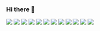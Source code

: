 ### Hi there 👋

<!--
**sproutedpotato/sproutedpotato** is a ✨ _special_ ✨ repository because its `README.md` (this file) appears on your GitHub profile.

Here are some ideas to get you started:

- 🔭 I’m currently working on ...
- 🌱 I’m currently learning ...
- 👯 I’m looking to collaborate on ...
- 🤔 I’m looking for help with ...
- 💬 Ask me about ...
- 📫 How to reach me: ...
- 😄 Pronouns: ...
- ⚡ Fun fact: ...
-->
<a href="①버튼을 눌렀을 때 이동할 링크" target="_blank">

<img src="https://img.shields.io/badge/GitHub-000?style=flat&logo=github&logoColor=fff"/></a>
<img src="https://img.shields.io/badge/Blog-000?style=flat&logo=naver&logoColor=fff"/></a>
<img src="https://img.shields.io/badge/C-000?style=flat&logo=c&logoColor=fff"/></a>
<img src="https://img.shields.io/badge/C%23-000?style=flat&logo=csharp&logoColor=fff"/></a>
<img src="https://img.shields.io/badge/C++-000?style=flat&logo=cplusplus&logoColor=fff"/></a>
<img src="https://img.shields.io/badge/Python-000?style=flat&logo=python&logoColor=fff"/></a>
<img src="https://img.shields.io/badge/Unity-000?style=flat&logo=unity&logoColor=fff"/></a>
<img src="https://img.shields.io/badge/Unreal Engine-000?style=flat&logo=unrealengine&logoColor=fff"/></a>
<img src="https://img.shields.io/badge/Android Studio-000?style=flat&logo=androidstudio&logoColor=fff"/></a>
<img src="https://img.shields.io/badge/Blender-000?style=flat&logo=blender&logoColor=fff"/></a>
<img src="https://img.shields.io/badge/Instagram-000?style=flat&logo=instagram&logoColor=fff"/></a>
<img src="https://img.shields.io/badge/Blender-000?style=flat&logo=blender&logoColor=fff"/></a>
